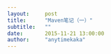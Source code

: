 ```yaml
---
layout:     post
title:      "Maven笔记（一）"
subtitle:   ""
date:       2015-11-21 13:00:00
author:     "anytimekaka"
---
```


